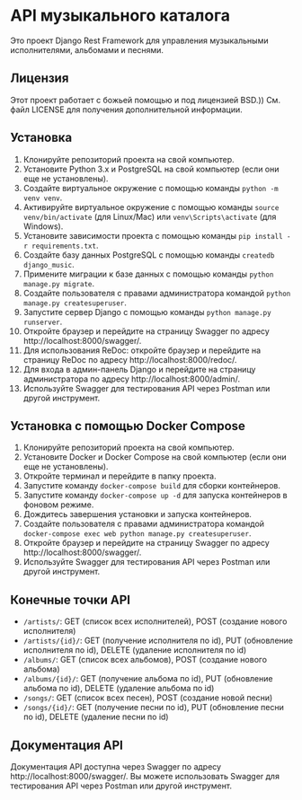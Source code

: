 # API музыкального каталога

Это проект Django Rest Framework для управления музыкальными исполнителями, альбомами и песнями.

## Лицензия

Этот проект работает с божьей помощью и под лицензией BSD.)) См. файл LICENSE для получения дополнительной информации.

## Установка

1. Клонируйте репозиторий проекта на свой компьютер.
2. Установите Python 3.x и PostgreSQL на свой компьютер (если они еще не установлены).
3. Создайте виртуальное окружение с помощью команды `python -m venv venv`.
4. Активируйте виртуальное окружение с помощью команды `source venv/bin/activate` (для Linux/Mac) или `venv\Scripts\activate` (для Windows).
5. Установите зависимости проекта с помощью команды `pip install -r requirements.txt`.
6. Создайте базу данных PostgreSQL с помощью команды `createdb django_music`.
7. Примените миграции к базе данных с помощью команды `python manage.py migrate`.
8. Создайте пользователя с правами администратора командой `python manage.py createsuperuser`.
9. Запустите сервер Django с помощью команды `python manage.py runserver`.
10. Откройте браузер и перейдите на страницу Swagger по адресу http://localhost:8000/swagger/.
11. Для использования ReDoc: откройте браузер и перейдите на страницу ReDoc по адресу http://localhost:8000/redoc/.
12. Для входа в админ-панель Django и перейдите на страницу администратора по адресу http://localhost:8000/admin/. 
13. Используйте Swagger для тестирования API через Postman или другой инструмент.

## Установка с помощью Docker Compose

1. Клонируйте репозиторий проекта на свой компьютер.
2. Установите Docker и Docker Compose на свой компьютер (если они еще не установлены).
3. Откройте терминал и перейдите в папку проекта.
4. Запустите команду `docker-compose build` для сборки контейнеров.
5. Запустите команду `docker-compose up -d` для запуска контейнеров в фоновом режиме.
6. Дождитесь завершения установки и запуска контейнеров.
7. Создайте пользователя с правами администратора командой `docker-compose exec web python manage.py createsuperuser`. 
8. Откройте браузер и перейдите на страницу Swagger по адресу http://localhost:8000/swagger/.
9. Используйте Swagger для тестирования API через Postman или другой инструмент.

## Конечные точки API

- `/artists/`: GET (список всех исполнителей), POST (создание нового исполнителя)
- `/artists/{id}/`: GET (получение исполнителя по id), PUT (обновление исполнителя по id), DELETE (удаление исполнителя по id)
- `/albums/`: GET (список всех альбомов), POST (создание нового альбома)
- `/albums/{id}/`: GET (получение альбома по id), PUT (обновление альбома по id), DELETE (удаление альбома по id)
- `/songs/`: GET (список всех песен), POST (создание новой песни)
- `/songs/{id}/`: GET (получение песни по id), PUT (обновление песни по id), DELETE (удаление песни по id)

## Документация API

Документация API доступна через Swagger по адресу http://localhost:8000/swagger/. Вы можете использовать Swagger для тестирования API через Postman или другой инструмент.

